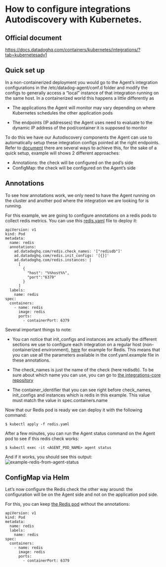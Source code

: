 # How to configure integrations Autodiscovery with Kubernetes.

Official document
--------
https://docs.datadoghq.com/containers/kubernetes/integrations/?tab=kubernetesadv1


Quick set up
--------
In a non-containerized deployment you would go to the Agent’s integration configurations in the /etc/datadog-agent/conf.d folder and modify the configs to generally access a “local” instance of that integration running on the same host. In a containerized world this happens a little differently as

- The applications the Agent will monitor may vary depending on where Kubernetes schedules the other application pods

- The endpoints (IP addresses) the Agent uses need to evaluate to the dynamic IP address of the pod/container it is supposed to monitor

To do this we have our Autodiscovery components the Agent can use to automatically setup these integration configs pointed at the right endpoints. Refer to [document](https://docs.datadoghq.com/containers/kubernetes/integrations/?tab=kubernetesadv1) there are several ways to achieve this, for the sake of a quick setup, example will shows 2 different approaches:
- Annotations: the check will be configured on the pod’s side
- ConfigMap: the check will be configured on the Agent’s side

Annotations
--------
To see how annotations work, we only need to have the Agent running on the cluster and another pod where the integration we are looking for is running.

For this example, we are going to configure annotations on a redis pods to collect redis metrics. You can use this [redis.yaml](https://github.com/wwongpai/Observability/blob/main/integrations%20autodiscovery/kubernetes/redis.yaml) file to deploy it:
```
apiVersion: v1
kind: Pod
metadata:
  name: redis
  annotations:
    ad.datadoghq.com/redis.check_names: '["redisdb"]'
    ad.datadoghq.com/redis.init_configs: '[{}]'
    ad.datadoghq.com/redis.instances: |
      [
        {
          "host": "%%host%%",
          "port":"6379"
        }
      ]      
  labels:
    name: redis
spec:
  containers:
    - name: redis
      image: redis
      ports:
        - containerPort: 6379
```
Several important things to note:

- You can notice that init_configs and instances are actually the different sections we use to configure each integration on a regular host (non-containerized environment), [here](https://github.com/DataDog/integrations-core/blob/master/redisdb/datadog_checks/redisdb/data/conf.yaml.example) for example for Redis. This means that you can use all the parameters available in the conf.yaml.example file in these annotations. 

- The check_names is just the name of the check (here redisdb). To be sure about which name you can use, you can go to [the integrations-core repository](https://github.com/DataDog/integrations-core)

- The container_identifier that you can see right before check_names, init_configs and instances which is redis in this example. This value must match the value in spec.containers.name

Now that our Redis pod is ready we can deploy it with the following command:
```
$ kubectl apply -f redis.yaml
```
After a few minutes, you can run the Agent status command on the Agent pod to see if this redis check works:
```
$ kubectl exec -it <AGENT_POD_NAME> agent status
```
And if it works, you should see this output:
![example-redis-from-agent-status](https://p-qkfgo2.t2.n0.cdn.getcloudapp.com/items/eDuEzez6/0941781c-276c-4b79-95c5-8f4482c47ee5.jpg?v=bb7c808becfc1d49c757ff79089988ea)

ConfigMap via Helm
--------
Let’s now configure the Redis check the other way around: the configuration will be on the Agent side and not on the application pod side.

For this, you can keep [the Redis pod](https://github.com/wwongpai/Observability/blob/main/integrations%20autodiscovery/kubernetes/redis-no-annotation.yaml) without the annotations:
```
apiVersion: v1
kind: Pod
metadata:
  name: redis    
  labels:
    name: redis
spec:
  containers:
    - name: redis
      image: redis
      ports:
        - containerPort: 6379
```
